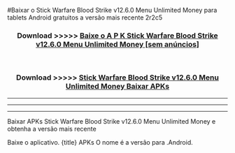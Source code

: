 #Baixar o Stick Warfare Blood Strike v12.6.0 Menu Unlimited Money   para tablets Android gratuitos a versão mais recente 2r2c5


<div align="center">
<h3>Download >>>>> <a href="https://pt-web.web.app/?pt= Stick Warfare Blood Strike v12.6.0 Menu Unlimited Money ">Baixe o A P K Stick Warfare Blood Strike v12.6.0 Menu Unlimited Money  [sem anúncios]</a></h3><br>

<h3>Download >>>>> <a href="https://pt-web.web.app/?pt= Stick Warfare Blood Strike v12.6.0 Menu Unlimited Money ">Stick Warfare Blood Strike v12.6.0 Menu Unlimited Money  Baixar APKs</a></h3>
</div>

----------------------------------------------------------

----------------------------------------------------------

----------------------------------------------------------

Baixar APKs Stick Warfare Blood Strike v12.6.0 Menu Unlimited Money  e obtenha a versão mais recente

Baixe o aplicativo. {title} APKs O nome é a versão para .Android.


